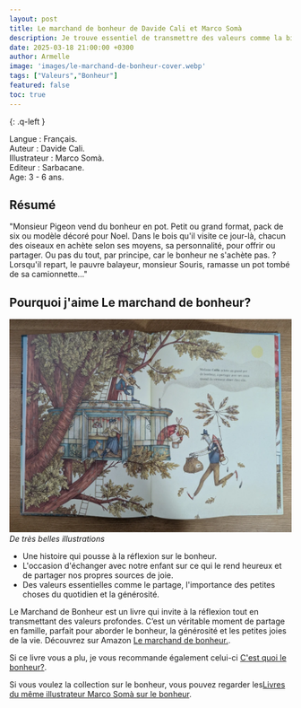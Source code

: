 ```yaml
---
layout: post
title: Le marchand de bonheur de Davide Cali et Marco Somà 
description: Je trouve essentiel de transmettre des valeurs comme la bienveillance, la générosité et le partage, et Le Marchand de Bonheur est un livre parfait pour aborder ces thèmes avec les enfants.
date: 2025-03-18 21:00:00 +0300
author: Armelle
image: 'images/le-marchand-de-bonheur-cover.webp'
tags: ["Valeurs","Bonheur"]
featured: false
toc: true
---
```


{: .q-left }

Langue : Français.       
Auteur : Davide Cali.     
Illustrateur : Marco Somà.         
Editeur : Sarbacane.    
Age: 3 - 6 ans.

## Résumé

"Monsieur Pigeon vend du bonheur en pot. Petit ou grand format, pack de six ou modèle décoré pour Noel. Dans le bois qu'il visite ce jour-là, chacun des oiseaux en achète selon ses moyens, sa personnalité, pour offrir ou partager. Ou pas du tout, par principe, car le bonheur ne s'achète pas. ? Lorsqu'il repart, le pauvre balayeur, monsieur Souris, ramasse un pot tombé de sa camionnette..."

## Pourquoi j'aime Le marchand de bonheur?

![De très belles illustrations](images/le-marchand-de-bonheur-int.webp)
*De très belles illustrations*

- Une histoire qui pousse à la réflexion sur le bonheur.
- L'occasion d'échanger avec notre enfant sur ce qui le rend heureux et de partager nos propres sources de joie.
- Des valeurs essentielles comme le partage, l'importance des petites choses du quotidien et la générosité.

Le Marchand de Bonheur est un livre qui invite à la réflexion tout en transmettant des valeurs profondes. C’est un véritable moment de partage en famille, parfait pour aborder le bonheur, la générosité et les petites joies de la vie. Découvrez sur Amazon [Le marchand de bonheur.](https://amzn.to/4iz9GOe).  

Si ce livre vous a plu, je vous recommande également celui-ci [C'est quoi le bonheur?](https://ludichou.com/cest-quoi-le-bonheur). 

Si vous voulez la collection sur le bonheur, vous pouvez regarder les[Livres du même illustrateur Marco Somà sur le bonheur](images/livres-de-marco-somà-bonheur.jpg).